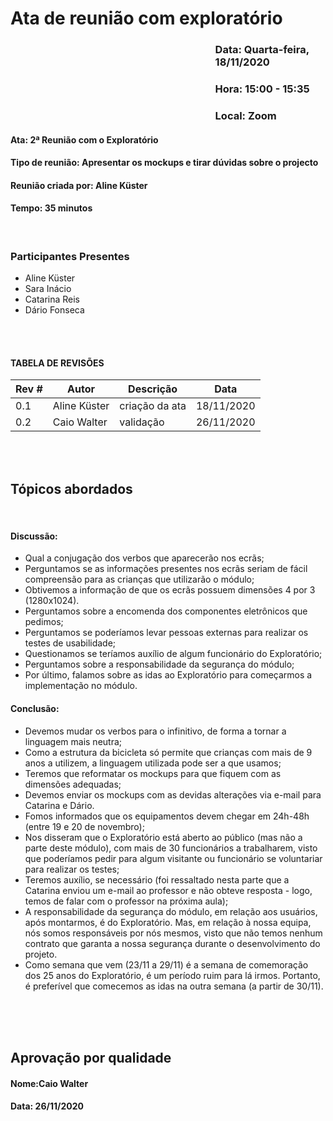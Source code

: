 # Ata de reunião com exploratório

### <p style='padding-left:65%'> <b>Data:</b> Quarta-feira, 18/11/2020 <insert date_dime></p>
### <p style='padding-left:65%'> <b>Hora:</b> 15:00 - 15:35 <insert date_dime></p>
### <p style='padding-left:65%'> <b>Local:</b> Zoom <insert date_dime></p>

#### <b> Ata:</b> 2ª Reunião com o Exploratório
#### <b> Tipo de reunião:</b> Apresentar os mockups e tirar dúvidas sobre o projecto
#### <b> Reunião criada por:</b> Aline Küster
#### <b> Tempo:</b> 35 minutos

</br>

### <b>Participantes Presentes</b>
* Aline Küster
* Sara Inácio
* Catarina Reis
* Dário Fonseca


<br/>
<br/>

#### TABELA DE REVISÕES
Rev # | Autor|  Descrição | Data
--- | --- | --- | ---
0.1 | Aline Küster | criação da ata | 18/11/2020
0.2 |  Caio Walter| validação | 26/11/2020

<br/>
<br/>

## <b> Tópicos abordados </b>

<br/>

#### Discussão:
* Qual a conjugação dos verbos que aparecerão nos ecrãs;
* Perguntamos se as informações presentes nos ecrãs seriam de fácil compreensão para as crianças que utilizarão o módulo;
* Obtivemos a informação de que os ecrãs possuem dimensões 4 por 3 (1280x1024).
* Perguntamos sobre a encomenda dos componentes eletrônicos que pedimos;
* Perguntamos se poderíamos levar pessoas externas para realizar os testes de usabilidade;
* Questionamos se teríamos auxílio de algum funcionário do Exploratório;
* Perguntamos sobre a responsabilidade da segurança do módulo;
* Por último, falamos sobre as idas ao Exploratório para começarmos a implementação no módulo.

#### Conclusão:
* Devemos mudar os verbos para o infinitivo, de forma a tornar a linguagem mais neutra;
* Como a estrutura da bicicleta só permite que crianças com mais de 9 anos a utilizem, a linguagem utilizada pode ser a que usamos;
* Teremos que reformatar os mockups para que fiquem com as dimensões adequadas;
* Devemos enviar os mockups com as devidas alterações via e-mail para Catarina e Dário.
* Fomos informados que os equipamentos devem chegar em 24h-48h (entre 19 e 20 de novembro);
* Nos disseram que o Exploratório está aberto ao público (mas não a parte deste módulo), com mais de 30 funcionários a trabalharem, visto que poderíamos pedir para algum visitante ou funcionário se voluntariar para realizar os testes;
* Teremos auxílio, se necessário (foi ressaltado nesta parte que a Catarina enviou um e-mail ao professor e não obteve resposta - logo, temos de falar com o professor na próxima aula);
* A responsabilidade da segurança do módulo, em relação aos usuários, após montarmos, é do Exploratório. Mas, em relação à nossa equipa, nós somos responsáveis por nós mesmos, visto que não temos nenhum contrato que garanta a nossa segurança durante o desenvolvimento do projeto.
* Como semana que vem (23/11 a 29/11) é a semana de comemoração dos 25 anos do Exploratório, é um período ruim para lá irmos. Portanto, é preferível que comecemos as idas na outra semana (a partir de 30/11).

<br/>

<br/> 
<br/>


## Aprovação por qualidade
#### <b> Nome:Caio Walter</b> 
#### <b> Data:</b> 26/11/2020
